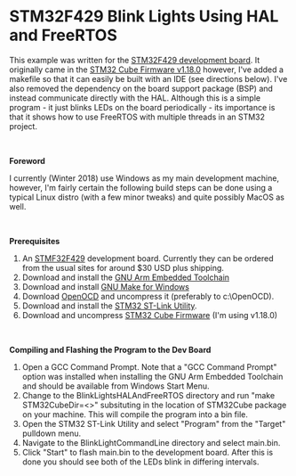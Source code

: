 STM32F429 Blink Lights Using HAL and FreeRTOS
=============================================

This example was written for the [STM32F429 development board](http://www.st.com/en/microcontrollers/stm32f429-439.html?querycriteria=productId=LN1806).  It originally came in the [STM32 Cube Firmware v1.18.0](http://www.st.com/content/st_com/en/products/embedded-software/mcus-embedded-software/stm32-embedded-software/stm32cube-mcu-packages/stm32cubef4.html) however, I've added a makefile so that it can easily be built with an IDE (see directions below).  I've also removed the dependency on the board support package (BSP) and instead communicate directly with the HAL.  Although this is a simple program - it just blinks LEDs on the board periodically - its importance is that it shows how to use FreeRTOS with multiple threads in an STM32 project.

 

**Foreword**

I currently (Winter 2018) use Windows as my main development machine, however, I'm fairly certain the following build steps can be done using a typical Linux distro (with a few minor tweaks) and quite possibly MacOS as well.

 

**Prerequisites**

1.   An [STMF32F429](http://www.st.com/en/microcontrollers/stm32f429-439.html?querycriteria=productId=LN1806) development board.  Currently they can be ordered from the usual sites for around $30 USD plus shipping.
1.   Download and install the [GNU Arm Embedded Toolchain](https://developer.arm.com/open-source/gnu-toolchain/gnu-rm/downloads)
1.   Download and install [GNU Make for Windows](http://gnuwin32.sourceforge.net/packages/make.htm)
1.   Download [OpenOCD](http://openocd.org/) and uncompress it (preferably to c:\OpenOCD).
1.   Download and install the [STM32 ST-Link Utility](http://www.st.com/en/development-tools/stsw-link004.html).
1.   Download and uncompress [STM32 Cube Firmware](http://www.st.com/content/st_com/en/products/embedded-software/mcus-embedded-software/stm32-embedded-software/stm32cube-mcu-packages/stm32cubef4.html) (I'm using v1.18.0)

 

**Compiling and Flashing the Program to the Dev Board**

1.   Open a GCC Command Prompt.  Note that a "GCC Command Prompt" option was installed when installing the GNU Arm Embedded Toolchain and should be available from Windows Start Menu.
1.   Change to the BlinkLightsHALAndFreeRTOS directory and run "make STM32CubeDir=<<LocationOfSTM32Cube>>" subsituting in the location of STM32Cube package on your machine.  This will compile the program into a bin file.
1.   Open the STM32 ST-Link Utility and select "Program" from the "Target" pulldown menu.
1.   Navigate to the BlinkLightCommandLine directory and select main.bin.
1.   Click "Start" to flash main.bin to the development board.  After this is done you should see both of the LEDs blink in differing intervals.

